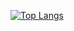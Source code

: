 [![Top Langs](https://github-readme-stats.vercel.app/api/top-langs/?username=2-chanhee&exclude_repo=Project_wepapp,iot_product_lab,language-framework)](https://github.com/anuraghazra/github-readme-stats)


